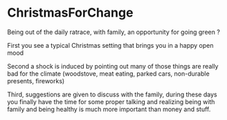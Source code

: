 # ChristmasForChange
Being out of the daily ratrace, with family, an opportunity for going green ?

First you see a typical Christmas setting that brings you in a happy open mood

Second a shock is induced by pointing out many of those things are really bad for the climate (woodstove, meat eating, parked cars, non-durable presents, fireworks)

Third, suggestions are given to discuss with the family, during these days you finally have the time for some proper talking and realizing being with family and being healthy is much more important than money and stuff.

